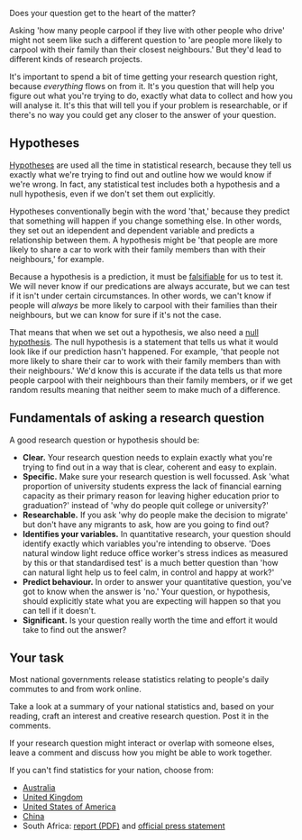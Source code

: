 Does your question get to the heart of the matter?

Asking 'how many people carpool if they live with other people who drive' might not seem like such a different question to 'are people more likely to carpool with their family than their closest neighbours.'  But they'd lead to different kinds of research projects.

It's important to spend a bit of time getting your research question right, because _everything_ flows on from it.  It's you question that will help you figure out what you're trying to do, exactly what data to collect and how you will analyse it.  It's this that will tell you if your problem is researchable, or if there's no way you could get any closer to the answer of your question.

## Hypotheses

[Hypotheses](glossary) are used all the time in statistical research, because they tell us exactly what we're trying to find out and outline how we would know if we're wrong.  In fact, any statistical test includes both a hypothesis and a null hypothesis, even if we don't set them out explicitly.

Hypotheses conventionally begin with the word 'that,' because they predict that something will happen if you change something else.  In other words, they set out an idependent and dependent variable and predicts a relationship between them. A hypothesis might be 'that people are more likely to share a car to work with their family members than with their neighbours,' for example.

Because a hypothesis is a prediction, it must be [falsifiable](glossary) for us to test it.  We will never know if our predications are always accurate, but we can test if it isn't under certain circumstances.  In other words, we can't know if people will _always_ be more likely to carpool with their families than their neighbours, but we can know for sure if it's not the case.

That means that when we set out a hypothesis, we also need a [null hypothesis](glossary).  The null hypothesis is a statement that tells us what it would look like if our prediction hasn't happened.  For example, 'that people not more likely to share their car to work with their family members than with their neighbours.'  We'd know this is accurate if the data tells us that more people carpool with their neighbours than their family members, or if we get random results meaning that neither seem to make much of a difference.


## Fundamentals of asking a research question

A good research question or hypothesis should be:

* **Clear.**  Your research question needs to explain exactly what you're trying to find out in a way that is clear, coherent and easy to explain.
* **Specific.**  Make sure your research question is well focussed.  Ask 'what proportion of university students express the lack of financial earning capacity as their primary reason for leaving higher education prior to graduation?' instead of 'why do people quit college or university?'  
* **Researchable.** If you ask 'why do people make the decision to migrate' but don't have any migrants to ask, how are you going to find out?
* **Identifies your variables.**  In quantitative research, your question should identify exactly which variables you're intending to observe. 'Does natural window light reduce office worker's stress indices as measured by this or that standardised test' is a much better question than 'how can natural light help us to feel calm, in control and happy at work?'
* **Predict behaviour.** In order to answer your quantitative question, you've got to know when the answer is 'no.'  Your question, or hypothesis, should explicitly state what you are expecting will happen so that you can tell if it doesn't.
* **Significant.** Is your question really worth the time and effort it would take to find out the answer?



## Your task

Most national governments release statistics relating to people's daily commutes to and from work online.

Take a look at a summary of your national statistics and, based on your reading, craft an interest and creative research question.  Post it in the comments. 

If your research question might interact or overlap with someone elses, leave a comment and discuss how you might be able to work together.

If you can't find statistics for your nation, choose from:

* [Australia](http://www.abs.gov.au/ausstats/abs@.nsf/mediareleasesbyReleaseDate/7DD5DC715B608612CA2581BF001F8404?OpenDocument)
* [United Kingdom](https://www.gov.uk/government/statistics/national-travel-survey-2016)
* [United States of America](https://www.census.gov/library/publications/2015/acs/acs-32.html)
* [China](https://doi.org/10.1371/journal.pone.0016364)
* South Africa: [report (PDF)](
http://www.statssa.gov.za/publications/P0320/P03202013.pdf) and [official press statement](http://www.statssa.gov.za/?p=2493)




